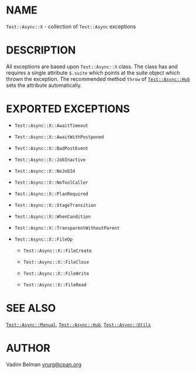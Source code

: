 NAME
====



`Test::Async::X` - collection of `Test::Async` exceptions

DESCRIPTION
===========



All exceptions are based upon `Test::Async::X` class. The class has and requires a single attribute `$.suite` which points at the suite object which thrown the exception. The recommended method `throw` of [`Test::Async::Hub`](https://github.com/vrurg/raku-Test-Async/blob/v0.1.2/docs/md/Test/Async/Hub.md) sets the attribute automatically.

EXPORTED EXCEPTIONS
===================

  * `Test::Async::X::AwaitTimeout`

  * `Test::Async::X::AwaitWithPostponed`

  * `Test::Async::X::BadPostEvent`

  * `Test::Async::X::JobInactive`

  * `Test::Async::X::NoJobId`

  * `Test::Async::X::NoToolCaller`

  * `Test::Async::X::PlanRequired`

  * `Test::Async::X::StageTransition`

  * `Test::Async::X::WhenCondition`

  * `Test::Async::X::TransparentWithoutParent`

  * `Test::Async::X::FileOp`

    * `Test::Async::X::FileCreate`

    * `Test::Async::X::FileClose`

    * `Test::Async::X::FileWrite`

    * `Test::Async::X::FileRead`

SEE ALSO
========

[`Test::Async::Manual`](https://github.com/vrurg/raku-Test-Async/blob/v0.1.2/docs/md/Test/Async/Manual.md), [`Test::Async::Hub`](https://github.com/vrurg/raku-Test-Async/blob/v0.1.2/docs/md/Test/Async/Hub.md), [`Test::Async::Utils`](https://github.com/vrurg/raku-Test-Async/blob/v0.1.2/docs/md/Test/Async/Utils.md)

AUTHOR
======

Vadim Belman <vrurg@cpan.org>

